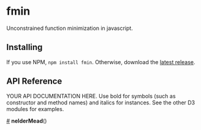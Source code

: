 # fmin

Unconstrained function minimization in javascript.

## Installing

If you use NPM, `npm install fmin`. Otherwise, download the [latest release](https://github.com/benfred/fmin/releases/latest).

## API Reference

YOUR API DOCUMENTATION HERE. Use bold for symbols (such as constructor and method names) and italics for instances. See the other D3 modules for examples.

<a href="#nelderMead" name="nelderMead">#</a> <b>nelderMead</b>()

